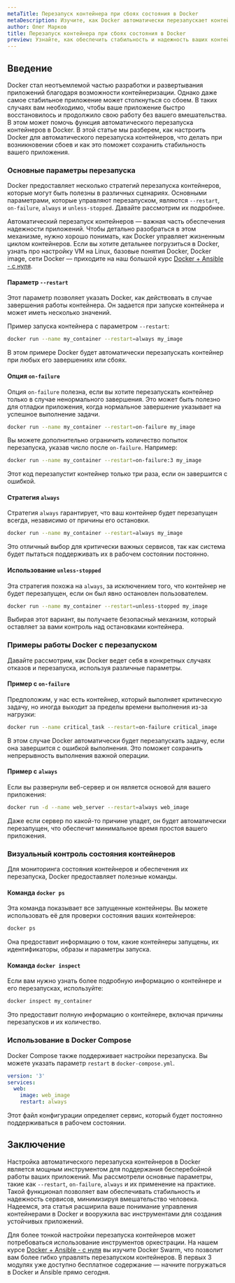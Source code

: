 ```yaml
---
metaTitle: Перезапуск контейнера при сбоях состояния в Docker
metaDescription: Изучите, как Docker автоматически перезапускает контейнеры при их сбоях. Примеры, пояснения и настройка параметров для надежной работы ваших приложений
author: Олег Марков
title: Перезапуск контейнера при сбоях состояния в Docker
preview: Узнайте, как обеспечить стабильность и надежность ваших контейнеризированных приложений. Перезапуск контейнеров при сбоях – важная функция Docker
---
```


## Введение

Docker стал неотъемлемой частью разработки и развертывания приложений благодаря возможности контейнеризации. Однако даже самое стабильное приложение может столкнуться со сбоем. В таких случаях вам необходимо, чтобы ваше приложение быстро восстановилось и продолжило свою работу без вашего вмешательства. В этом может помочь функция автоматического перезапуска контейнеров в Docker. В этой статье мы разберем, как настроить Docker для автоматического перезапуска контейнеров, что делать при возникновении сбоев и как это поможет сохранить стабильность вашего приложения.

### Основные параметры перезапуска

Docker предоставляет несколько стратегий перезапуска контейнеров, которые могут быть полезны в различных сценариях. Основными параметрами, которые управляют перезапуском, являются `--restart`, `on-failure`, `always` и `unless-stopped`. Давайте рассмотрим их подробнее.

Автоматический перезапуск контейнеров — важная часть обеспечения надежности приложений. Чтобы детально разобраться в этом механизме, нужно хорошо понимать, как Docker управляет жизненным циклом контейнеров. Если вы хотите детальнее погрузиться в Docker, узнать про настройку VM на Linux, базовые понятия Docker, Docker image, сети Docker — приходите на наш большой курс [Docker + Ansible - с нуля](https://purpleschool.ru/course/docker).

#### Параметр `--restart`

Этот параметр позволяет указать Docker, как действовать в случае завершения работы контейнера. Он задается при запуске контейнера и может иметь несколько значений. 

Пример запуска контейнера с параметром `--restart`:
```bash
docker run --name my_container --restart=always my_image
```
В этом примере Docker будет автоматически перезапускать контейнер при любых его завершениях или сбоях.

#### Опция `on-failure`

Опция `on-failure` полезна, если вы хотите перезапускать контейнер только в случае ненормального завершения. Это может быть полезно для отладки приложения, когда нормальное завершение указывает на успешное выполнение задачи.

```bash
docker run --name my_container --restart=on-failure my_image
```

Вы можете дополнительно ограничить количество попыток перезапуска, указав число после `on-failure`. Например: 
```bash
docker run --name my_container --restart=on-failure:3 my_image
```
Этот код перезапустит контейнер только три раза, если он завершится с ошибкой.

#### Стратегия `always`

Стратегия `always` гарантирует, что ваш контейнер будет перезапущен всегда, независимо от причины его остановки. 

```bash
docker run --name my_container --restart=always my_image
```

Это отличный выбор для критически важных сервисов, так как система будет пытаться поддерживать их в рабочем состоянии постоянно.

#### Использование `unless-stopped`

Эта стратегия похожа на `always`, за исключением того, что контейнер не будет перезапущен, если он был явно остановлен пользователем.

```bash
docker run --name my_container --restart=unless-stopped my_image
```
Выбирая этот вариант, вы получаете безопасный механизм, который оставляет за вами контроль над остановками контейнера.

### Примеры работы Docker с перезапуском

Давайте рассмотрим, как Docker ведет себя в конкретных случаях отказов и перезапуска, используя различные параметры.

#### Пример с `on-failure`
Предположим, у нас есть контейнер, который выполняет критическую задачу, но иногда выходит за пределы времени выполнения из-за нагрузки:

```bash
docker run --name critical_task --restart=on-failure critical_image
```
В этом случае Docker автоматически будет перезапускать задачу, если она завершится с ошибкой выполнения. Это поможет сохранить непрерывность выполнения важной операции.

#### Пример с `always`
Если вы развернули веб-сервер и он является основой для вашего приложения:
```bash
docker run -d --name web_server --restart=always web_image
```
Даже если сервер по какой-то причине упадет, он будет автоматически перезапущен, что обеспечит минимальное время простоя вашего приложения.

### Визуальный контроль состояния контейнеров

Для мониторинга состояния контейнеров и обеспечения их перезапуска, Docker предоставляет полезные команды.

#### Команда `docker ps`
Эта команда показывает все запущенные контейнеры. Вы можете использовать её для проверки состояния ваших контейнеров:
```bash
docker ps
```
Она предоставит информацию о том, какие контейнеры запущены, их идентификаторы, образы и параметры запуска.

#### Команда `docker inspect`
Если вам нужно узнать более подробную информацию о контейнере и его перезапусках, используйте:
```bash
docker inspect my_container
```
Это предоставит полную информацию о контейнере, включая причины перезапусков и их количество.

### Использование в Docker Compose

Docker Compose также поддерживает настройки перезапуска. Вы можете указать параметр `restart` в `docker-compose.yml`.

```yaml
version: '3'
services:
  web:
    image: web_image
    restart: always
```
Этот файл конфигурации определяет сервис, который будет постоянно поддерживаться в рабочем состоянии.

## Заключение

Настройка автоматического перезапуска контейнеров в Docker является мощным инструментом для поддержания бесперебойной работы ваших приложений. Мы рассмотрели основные параметры, такие как `--restart`, `on-failure`, `always` и их применение на практике. Такой функционал позволяет вам обеспечивать стабильность и надежность сервисов, минимизируя вмешательство человека. Надеемся, эта статья расширила ваше понимание управления контейнерами в Docker и вооружила вас инструментами для создания устойчивых приложений.

Для более тонкой настройки перезапуска контейнеров может потребоваться использование инструментов оркестрации. На нашем курсе [Docker + Ansible - с нуля](https://purpleschool.ru/course/docker) вы изучите Docker Swarm, что позволит вам более гибко управлять перезапуском контейнеров. В первых 3 модулях уже доступно бесплатное содержание — начните погружаться в Docker и Ansible прямо сегодня.
